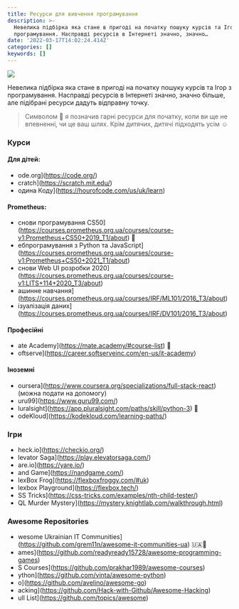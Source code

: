 ```yaml
---
title: Ресурси для вивчення програмування
description: >-
  Невелика підбірка яка стане в пригоді на початку пошуку курсів та Ігор з
  програмування. Насправді ресурсів в Інтернеті значно, значно…
date: '2022-03-17T14:02:24.414Z'
categories: []
keywords: []
---
```


![](/images/1__EcuEoY61v0E4wqBQ3iBx3w.jpeg)

Невелика підбірка яка стане в пригоді на початку пошуку курсів та Ігор з програмування. Насправді ресурсів в Інтернеті значно, значно більше, але підібрані ресурси дадуть відправну точку.

> Символом 🔰 я позначив гарні ресурси для початку, коли ви ще не впевненні, чи це ваш шлях. Крім дитячих, дитячі підходять усім _☺️_

### Курси

#### **Для дітей:**

* ode.org](https://code.org/)
* cratch](https://scratch.mit.edu/)
* одина Коду](https://hourofcode.com/us/uk/learn)

#### **Prometheus:**

* снови програмування CS50](https://courses.prometheus.org.ua/courses/course-v1:Prometheus+CS50+2019_T1/about) 🔰
* ебпрограмування з Python та JavaScript](https://courses.prometheus.org.ua/courses/course-v1:Prometheus+CS50+2021_T1/about)
* снови Web UI розробки 2020](https://courses.prometheus.org.ua/courses/course-v1:LITS+114+2020_T3/about)
* ашинне навчання](https://courses.prometheus.org.ua/courses/IRF/ML101/2016_T3/about)
* ізуалізація даних](https://courses.prometheus.org.ua/courses/IRF/DV101/2016_T3/about)

#### Професійні

* ate Academy](https://mate.academy/#course-list) 🔰
* oftserve](https://career.softserveinc.com/en-us/it-academy)

#### Іноземні

* oursera](https://www.coursera.org/specializations/full-stack-react) (можна подати на допомогу)
* uru99](https://www.guru99.com/)
* luralsight](https://app.pluralsight.com/paths/skill/python-3) 🔰
* odeKloud](https://kodekloud.com/learning-paths/)

### Ігри

* heck.io](https://checkio.org/)
* levator Saga](https://play.elevatorsaga.com/)
* are.io](https://yare.io/)
* and Game](https://nandgame.com/)
* lexBox Frog](https://flexboxfroggy.com/#uk)
* lexbox Playground](https://flexbox.tech/)
* SS Tricks](https://css-tricks.com/examples/nth-child-tester/)
* QL Murder Mystery](https://mystery.knightlab.com/walkthrough.html)

### Awesome Repositories

* wesome Ukrainian IT Communities](https://github.com/grem11n/awesome-it-communities-ua) 🇺🇦🔰
* ames](https://github.com/readyready15728/awesome-programming-games)
* S Courses](https://github.com/prakhar1989/awesome-courses)
* ython](https://github.com/vinta/awesome-python)
* o](https://github.com/avelino/awesome-go)
* acking](https://github.com/Hack-with-Github/Awesome-Hacking)
* ull List](https://github.com/topics/awesome)

